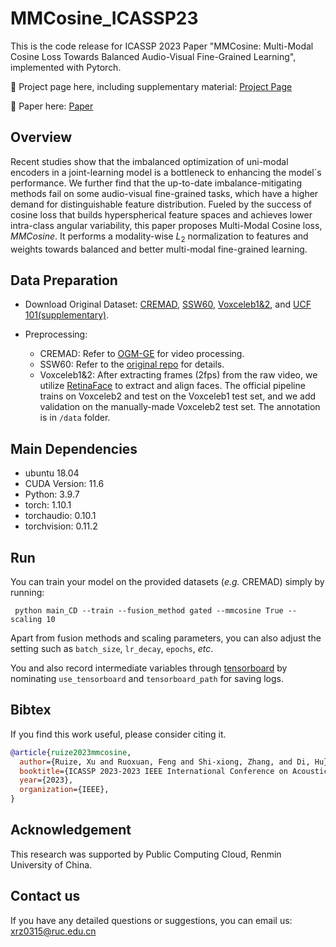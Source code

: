 # MMCosine_ICASSP23
 This is the code release for ICASSP 2023 Paper "MMCosine: Multi-Modal Cosine Loss Towards Balanced Audio-Visual Fine-Grained Learning", implemented with Pytorch.

:rocket: Project page here, including supplementary material: [Project Page](https://gewu-lab.github.io/MMCosine/)

:page_facing_up: Paper here: [Paper](https://rick-xu315.github.io/MMCosine.pdf)



## Overview

Recent studies show that the imbalanced optimization of uni-modal encoders in a joint-learning model is a bottleneck to enhancing the model`s performance. We further find that the up-to-date imbalance-mitigating methods fail on some audio-visual fine-grained tasks, which have a higher demand for distinguishable feature distribution. Fueled by the success of cosine loss that builds hyperspherical feature spaces and achieves lower intra-class angular variability, this paper proposes Multi-Modal Cosine loss, *MMCosine*. It performs a modality-wise $L_2$ normalization to features and weights towards balanced and better multi-modal fine-grained learning.

## Data Preparation

- Download Original Dataset: [CREMAD](https://github.com/CheyneyComputerScience/CREMA-D), [SSW60](https://github.com/visipedia/ssw60), [Voxceleb1&2](https://mm.kaist.ac.kr/datasets/voxceleb/), and [UCF 101(supplementary)](https://www.crcv.ucf.edu/research/data-sets/ucf101/).

- Preprocessing:
  - CREMAD: Refer to [OGM-GE](https://github.com/GeWu-Lab/OGM-GE_CVPR2022) for video processing.
  - SSW60: Refer to the [original repo](https://github.com/visipedia/ssw60) for details.
  - Voxceleb1&2: After extracting frames (2fps) from the raw video, we utilize [RetinaFace](https://github.com/serengil/retinaface) to extract and align faces. The official pipeline trains on Voxceleb2 and test on the Voxceleb1 test set, and we add validation on the manually-made Voxceleb2 test set. The annotation is in ```/data``` folder.

## Main Dependencies

- ubuntu 18.04
- CUDA Version: 11.6
- Python: 3.9.7
- torch: 1.10.1
- torchaudio: 0.10.1 
- torchvision: 0.11.2 

## Run

 You can train your model on the provided datasets (*e.g.* CREMAD) simply by running:

``` python main_CD --train --fusion_method gated --mmcosine True --scaling 10```

Apart from fusion methods and scaling parameters, you can also adjust the setting such as ```batch_size```, ```lr_decay```, ```epochs```, *etc*.

You and also record intermediate variables through [tensorboard](https://pytorch.org/docs/stable/tensorboard.html) by nominating ```use_tensorboard``` and ```tensorboard_path``` for saving logs.

## Bibtex

If you find this work useful, please consider citing it.

```BibTeX
@article{ruize2023mmcosine,
  author={Ruize, Xu and Ruoxuan, Feng and Shi-xiong, Zhang, and Di, Hu},
  booktitle={ICASSP 2023-2023 IEEE International Conference on Acoustics, Speech and Signal Processing (ICASSP)},
  year={2023},
  organization={IEEE},
}
```

## Acknowledgement

This research was supported by Public Computing Cloud, Renmin University of China.

## Contact us

If you have any detailed questions or suggestions, you can email us: <xrz0315@ruc.edu.cn>
